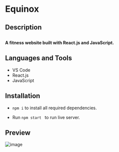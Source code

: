 # Equinox

<h2>Description<br><h2>  <h4>A fitness website built with React.js and JavaScript.<h4>
  
<h2 align="left">Languages and Tools</h2>

- VS Code
- React.js
- JavaScript

<h2 align="left">Installation</h2>
   
  * ```npm i``` to install all required dependencies.
   
  * Run ```npm start ``` to run live server.
  
  ## Preview
  
![image](https://user-images.githubusercontent.com/84366215/194625840-04c7609a-4d1f-43a7-af85-4b5826fb9665.png)
